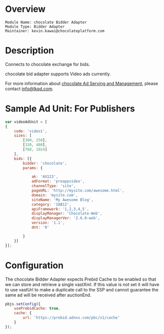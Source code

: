 # Overview

```
Module Name: chocolate Bidder Adapter
Module Type: Bidder Adapter
Maintainer: kevin.kawai@chocolateplatform.com
```

# Description

Connects to chocolate exchange for bids.

chocolate bid adapter supports Video ads currently.

For more information about [chocolate Ad Serving and Management](http://www.lkqd.com/ad-serving-and-management/), please contact [info@lkqd.com](info@lkqd.com).

# Sample Ad Unit: For Publishers
```javascript
var videoAdUnit = [
{
    code: 'video1',
    sizes: [
        [300, 250],
        [320, 480],
        [768, 1024]
    ],
    bids: [{
        bidder: 'chocolate',
        params: {

            ak: 'AX123',
            adFormat: 'preappvideo',
            channelType: 'site',
            pageURL: 'http://mysite.com/awesome.html',
            domain: 'mysite.com',
            siteName: 'My Awesome Blog',
            category: 'IAB12',
            apiFramework: '1,2,3,4,5',
            displayManager: 'Chocolate-Web',
            displayManagerVer: '2.6.0-web',
            version: '1.1',
            dnt: '0'

        }
    }]
}];
```

# Configuration

The chocolate Bidder Adapter expects Prebid Cache to be enabled so that we can store and retrieve a single vastXml. If this value is not set it will have to use vastUrl to make a duplicate call to the SSP and cannot guarantee the same ad will be received after auctionEnd.

```javascript
pbjs.setConfig({
    usePrebidCache: true,
    cache: {
        url: 'https://prebid.adnxs.com/pbc/v1/cache'
    }
});
```
